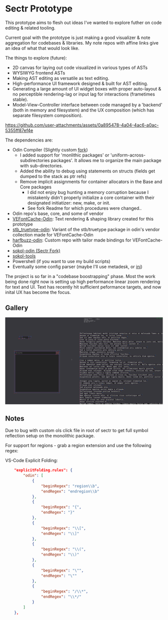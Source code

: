# Sectr Prototype

This prototype aims to flesh out ideas I've wanted to explore futher on code editing & related tooling.

Current goal with the prototype is just making a good visualizer & note aggregation for codebases & libraries.
My note repos with affine links give an idea of what that would look like.

The things to explore (future):

* 2D canvas for laying out code visualized in various types of ASTs
* WYSIWYG frontend ASTs
* Making AST editing as versatile as text editing.
* High-performance UI framework designed & built for AST editing.
* Generating a large amount of UI widget boxes with proper auto-layout & no perceptible rendering-lag or input lag for interactions (frametimes stable).
* Model-View-Controller interface between code managed by a 'backend' (both in memory and filesystem) and the UX composition (which has separate filesystem composition).

https://github.com/user-attachments/assets/0a895478-4a04-4ac6-a0ac-5355ff87ef4e

The dependencies are:

* Odin Compiler (Slightly custom [fork](https://github.com/Ed94/Odin))
  * I added support for 'monlithic packages' or 'uniform-across-subdirectories packages'. It allows me to organize the main package with sub-directories.
  * Added the ability to debug using statements on structs (fields get dumped to the stack as ptr refs)
  * Remove implicit assignments for container allocators in the Base and Core packages
    * I did not enjoy bug hunting a memory corruption because I mistakenly didn't properly initialize a core container with their designated initiatizer: new, make, or init.
    * See fork Readme for which procedures were changed..
* Odin repo's base, core, and some of vendor
* [VEFontCache-Odin](https://github.com/Ed94/VEFontCache-Odin): Text rendering & shaping library created for this prototype
* [stb_truetype-odin](https://github.com/Ed94/stb_truetype-odin): Variant of the stb/truetype package in odin's vendor collection made for VEFontCache-Odin
* [harfbuzz-odin](https://github.com/Ed94/harfbuzz-odin): Custom repo with tailor made bindings for VEFontCache-Odin
* [sokol-odin (Sectr Fork)](https://github.com/Ed94/sokol-odin)
* [sokol-tools](https://github.com/floooh/sokol-tools)
* Powershell (if you want to use my build scripts)
* Eventually some config parser (maybe I'll use metadesk, or [ini](https://github.com/laytan/odin-ini-parser))

The project is so far in a "codebase boostrapping" phase. Most the work being done right now is setting up high performance linear zoom rendering for text and UI.
Text has recently hit sufficient peformance targets, and now inital UX has become the focus.

## Gallery

![img](docs/assets/sectr_host_2024-05-11_22-34-15.png)

## Notes

Due to bug with custom ols click file in root of sectr to get full symbol reflection setup on the monolithic package.

For support for regions - grab a region extension and use the following regex:

VS-Code Explicit Folding:

```json
    "explicitFolding.rules": {
        "odin": [
            {
                "beginRegex": "region\\b",
                "endRegex": "endregion\\b"
            },
            {
                "beginRegex": "{",
                "endRegex": "}"
            },
            {
                "beginRegex": "\\[",
                "endRegex": "\\]"
            },
            {
                "beginRegex": "\\(",
                "endRegex": "\\)"
            },
            {
                "beginRegex": "\"",
                "endRegex": "\""
            },
            {
                "beginRegex": "/\\*",
                "endRegex": "\\*/"
            }
        ]
    },
```
